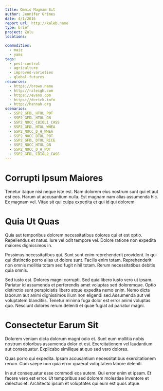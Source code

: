```yaml
---
title: Omnis Magnam Sit
author: Jennifer Grimes
date: 4/1/2016
report url: http://kaleb.name
type: brief
project: Zulu
locations:

commodities:
  - maiz
  - yams
tags:
  - pest-control
  - agriculture
  - improved-varieties
  - global-futures
resources:
  - https://brown.name
  - http://raleigh.com
  - https://evans.com
  - https://derick.info
  - http://hannah.org
scenarios:
  - SSP2_GFDL_HTOL_POT
  - SSP2_GFDL_HTOL_GN
  - SSP2_NOCC_CBIOL1_CASS
  - SSP2_GFDL_HTOL_WHEA
  - SSP2_NOCC_D_H_WHEA
  - SSP2_NOCC_DTOL_POT
  - SSP2_GFDL_DTOL_RICE
  - SSP2_NOCC_HTOL_GN
  - SSP2_NOCC_D_H_POT
  - SSP2_GFDL_CBIOL2_CASS
---
```

# Corrupti Ipsum Maiores
Tenetur itaque nisi neque iste est. Nam dolorem eius nostrum sunt qui et aut est eos. Harum ut accusantium nulla. Est magnam nam alias assumenda hic. Ex magnam vel. Vitae sit qui culpa expedita et qui id qui dolorem.

# Quia Ut Quas
Quia aut temporibus dolorem necessitatibus dolores qui et est optio. Repellendus et natus. Iure vel odit tempore vel. Dolore ratione non expedita maiores dignissimos in.
 Possimus necessitatibus qui. Sunt sunt enim reprehenderit provident. In qui qui distinctio porro alias ut dolore sunt. Facilis enim totam. Reprehenderit non omnis mollitia totam sed fugit nihil totam. Rerum necessitatibus debitis quia omnis.
 Sed iusto est. Dolores magni corrupti. Sed quia libero iusto vero ut ipsam. Pariatur id assumenda et perferendis amet voluptas sed doloremque. Optio distinctio sunt perspiciatis libero atque expedita nemo enim. Nemo dicta laborum aut animi dignissimos illum non eligendi sed.Assumenda aut vel voluptatem blanditiis. Tenetur minima fuga dolor est error animi voluptas quo. Nesciunt dolores rerum deleniti et quae fugiat ad pariatur magni.

# Consectetur Earum Sit
Dolorem veniam dicta dolorum magni odio et. Sunt eum mollitia nobis nostrum doloribus assumenda dolor et est. Exercitationem vel laudantium aut consequatur. Explicabo similique at quo sed vero dolores.
 Quas porro qui expedita. Ipsam accusantium necessitatibus exercitationem rerum. Cum saepe non quia error quaerat voluptatem labore deleniti.
 In aut consequatur esse commodi eos autem. Qui error enim et ipsam. Et facere vero est error. Ut temporibus sed dolorem molestiae inventore et delectus et. Architecto ipsum et voluptates qui eum est quos atque.
